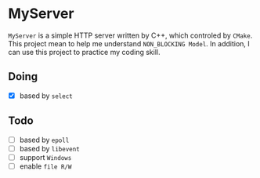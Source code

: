 # MyServer

`MyServer` is a simple HTTP server written by C++, which controled by `CMake`. This project mean to help me understand `NON_BLOCKING Model`. In addition, I can use this project to practice my coding skill.  

## Doing
* [x] based by `select`

## Todo
* [ ] based by `epoll`
* [ ] based by `libevent`
* [ ] support `Windows`
* [ ] enable `file R/W`

